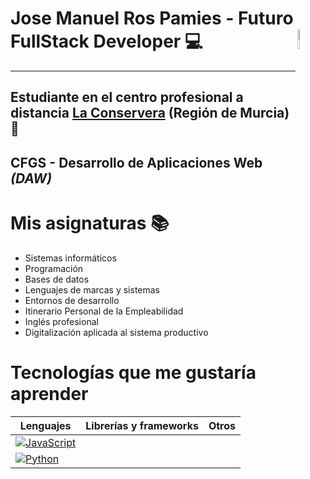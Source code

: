 # Jose Manuel Ros Pamies - Futuro FullStack Developer 💻 <img src="https://sdk.bitmoji.com/render/panel/a3be7021-1e41-4872-9df9-cef7d0b284f2-0417c5d4-0704-4331-8363-15b9a7038255-v1.png?transparent=1&palette=1" width=9% align=right />
---
## Estudiante en el centro profesional a distancia [La Conservera](https://sites.google.com/view/fplaconservera/ies-los-albares-de-cieza?authuser=0) (Región de Murcia) 🏫

## CFGS - Desarrollo de Aplicaciones Web *(DAW)*

# **Mis asignaturas** 📚

- Sistemas informáticos
- Programación
- Bases de datos
- Lenguajes de marcas y sistemas
- Entornos de desarrollo
- Itinerario Personal de la Empleabilidad
- Inglés profesional
- Digitalización aplicada al sistema productivo

# Tecnologías que me gustaría aprender

| Lenguajes               | Librerías y frameworks  | Otros                   |
|-------------------------|-------------------------|-------------------------|
[![JavaScript](https://img.shields.io/badge/JavaScript-F7DF1E?style=flat&logo=javascript&logoColor=black)](https://developer.mozilla.org/en-US/docs/Web/JavaScript)|
[![Python](https://img.shields.io/badge/Python-FFD43B?style=for-the-badge&logo=python&logoColor=306998)]([https://es.python.org/](https://www.python.org/))|

  

